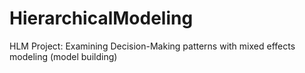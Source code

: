 # HierarchicalModeling
HLM Project: Examining Decision-Making patterns with mixed effects modeling (model building)

